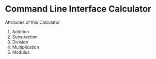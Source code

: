 # Command Line Interface Calculator

Attributes of this Calculator

1. Addition
2. Substraction
3. Division
4. Multiplication
5. Modulus
